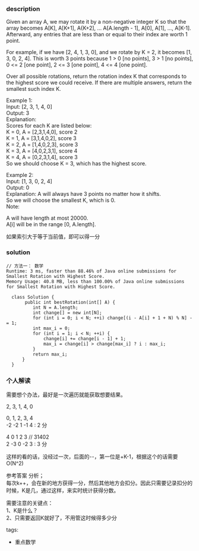 ### description    
   Given an array A, we may rotate it by a non-negative integer K so that the array becomes A[K], A[K+1], A{K+2], ... A[A.length - 1], A[0], A[1], ..., A[K-1].  Afterward, any entries that are less than or equal to their index are worth 1 point.   
    
  For example, if we have [2, 4, 1, 3, 0], and we rotate by K = 2, it becomes [1, 3, 0, 2, 4].  This is worth 3 points because 1 > 0 [no points], 3 > 1 [no points], 0 <= 2 [one point], 2 <= 3 [one point], 4 <= 4 [one point].  
    
  Over all possible rotations, return the rotation index K that corresponds to the highest score we could receive.  If there are multiple answers, return the smallest such index K.  
    
  Example 1:  
  Input: [2, 3, 1, 4, 0]  
  Output: 3  
  Explanation:    
  Scores for each K are listed below:   
  K = 0,  A = [2,3,1,4,0],    score 2  
  K = 1,  A = [3,1,4,0,2],    score 3  
  K = 2,  A = [1,4,0,2,3],    score 3  
  K = 3,  A = [4,0,2,3,1],    score 4  
  K = 4,  A = [0,2,3,1,4],    score 3  
  So we should choose K = 3, which has the highest score.  
    
     
    
  Example 2:  
  Input: [1, 3, 0, 2, 4]  
  Output: 0  
  Explanation:  A will always have 3 points no matter how it shifts.  
  So we will choose the smallest K, which is 0.  
  Note:  
    
  A will have length at most 20000.  
  A[i] will be in the range [0, A.length].  
    
  如果索引大于等于当前值，即可以得一分  
    
### solution    
```    
// 方法一： 数学  
Runtime: 3 ms, faster than 88.46% of Java online submissions for Smallest Rotation with Highest Score.  
Memory Usage: 40.8 MB, less than 100.00% of Java online submissions for Smallest Rotation with Highest Score.  
  
  class Solution {  
       public int bestRotation(int[] A) {  
          int N = A.length;  
          int change[] = new int[N];  
          for (int i = 0; i < N; ++i) change[(i - A[i] + 1 + N) % N] -= 1;  
          int max_i = 0;  
          for (int i = 1; i < N; ++i) {  
              change[i] += change[i - 1] + 1;  
              max_i = change[i] > change[max_i] ? i : max_i;  
          }  
          return max_i;  
      }  
  }  
```    
    
### 个人解读    
  需要想个办法，最好是一次遍历就能获取想要结果。  
    
  2, 3, 1, 4, 0  
    
  0, 1, 2, 3, 4  
  -2 -2 1  -1 4 : 2 分  
    
  4  0  1  2  3     // 31402  
  2  -3 0  -2 3  : 3 分  
    
  这样的看的话，没经过一次，后面的--，第一位是+K-1，根据这个的话需要O(N^2)  
    
  参考答案 分析；  
  每次k++，会在新的地方获得一分，然后其他地方会扣分。因此只需要记录扣分的时候，K是几，通过这样，来实时统计获得分数。  
    
  需要注意的关键点：  
  1、K是什么？  
  2、只需要返回K就好了，不用管这时候得多少分  
    
tags:    
  -  重点数学  
